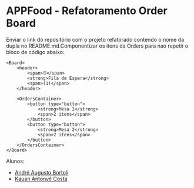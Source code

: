 # APPFood - Refatoramento Order Board

Enviar o link do repositório com o projeto refatorado contendo o nome da dupla no README.md.Componentizar os itens da Orders para nao repetir o bloco de código abaixo:

    <Board>
        <header>
            <span>⏰</span>
            <strong>Fila de Espera</strong>
            <span>(1)</span>
        </header>

        <OrdersContainer>
            <button type="button">
                <strong>Mesa 2</strong>
                <span>2 itens</span>
            </button>
            <button type="button">
                <strong>Mesa 2</strong>
                <span>2 itens</span>
            </button>
        </OrdersContainer>
    </Board>

Alunos:

-   [André Augusto Bortoli](https://github.com/ugsto)
-   [Kauan Antonyê Costa](https://github.com/karekauan/karekauan)